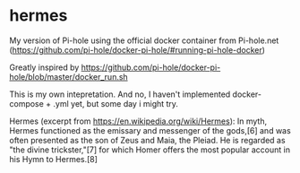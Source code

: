 # hermes
My version of Pi-hole using the official docker container from Pi-hole.net (https://github.com/pi-hole/docker-pi-hole/#running-pi-hole-docker)

Greatly inspired by https://github.com/pi-hole/docker-pi-hole/blob/master/docker_run.sh

This is my own intepretation. And no, I haven't implemented docker-compose + .yml yet, but some day i might try.

Hermes (excerpt from https://en.wikipedia.org/wiki/Hermes):
In myth, Hermes functioned as the emissary and messenger of the gods,[6] and was often presented as the son of Zeus and Maia, the Pleiad. He is regarded as "the divine trickster,"[7] for which Homer offers the most popular account in his Hymn to Hermes.[8]
